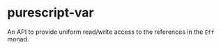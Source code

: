 # purescript-var

An API to provide uniform read/write access to the references in the `Eff` monad.
